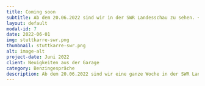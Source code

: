 ```yaml
---
title: Coming soon
subtitle: Ab dem 20.06.2022 sind wir in der SWR Landesschau zu sehen. <a style="text-decoration:underline;" href="https://www.regio-tv.de/mediathek/video/in-der-stuttkarre-koennen-liebhaber-alter-autos-gemeinsam-schrauben/">Zur Doku</a>
layout: default
modal-id: 7
date: 2022-06-01
img: stuttkarre-swr.png
thumbnail: stuttkarre-swr.png
alt: image-alt
project-date: Juni 2022
client: Neuigkeiten aus der Garage
category: Benzingespräche
description: Ab dem 20.06.2022 sind wir eine ganze Woche in der SWR Landesschau zu sehen. Hier anschauen <a style="text-decoration:underline;" href="https://www.regio-tv.de/mediathek/video/in-der-stuttkarre-koennen-liebhaber-alter-autos-gemeinsam-schrauben/">Zur Doku</a>
---
```

